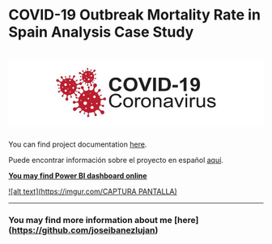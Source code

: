 # **COVID-19 Outbreak Mortality Rate in Spain Analysis Case Study**

# ![Image text]( https://github.com/joseibanezlujan/Covid19/blob/main/header.jpg)

You can find project documentation [here](https://github.com/joseibanezlujan/Covid19/blob/main/1-Covid-ENG.md).

Puede encontrar información sobre el proyecto en español [aquí](https://github.com/joseibanezlujan/Covid19/blob/main/1-Covid-SPA.md).

[**You may find Power BI dashboard online**](https://bit.ly/)

[![alt text](https://imgur.com/CAPTURA PANTALLA)](https://bit.ly/)

* * *

### You may find more information about me [here] (https://github.com/joseibanezlujan)
